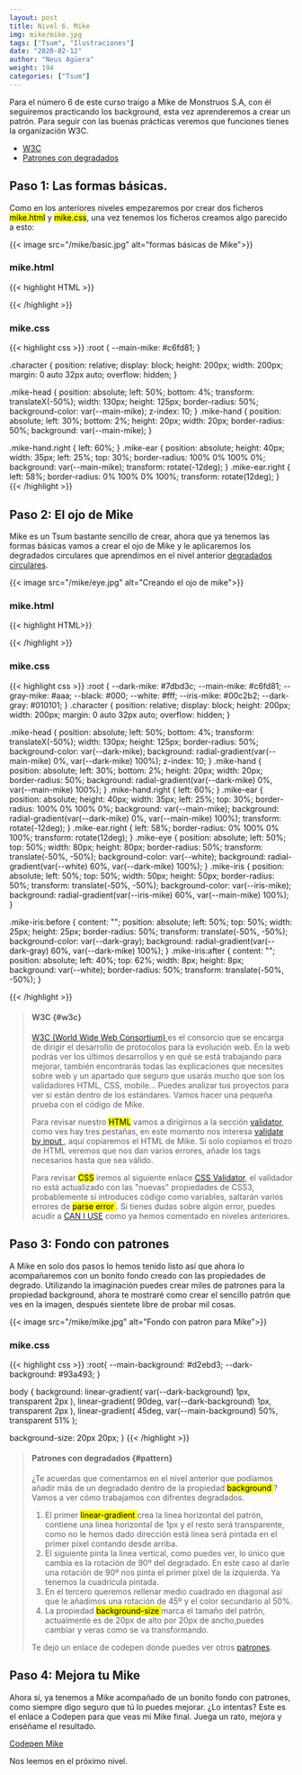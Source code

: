 ```yaml
---
layout: post
title: Nivel 6. Mike
img: mike/mike.jpg
tags: ["Tsum", "Ilustraciones"]
date: "2020-02-12"
author: "Neus Agüera"
weight: 194
categories: ["Tsum"]
---
```


Para el número 6 de este curso traigo a Mike de Monstruos S.A, con él seguiremos practicando los background, esta vez aprenderemos a crear un patrón. Para seguir con las buenas prácticas veremos que funciones tienes la organización W3C.

- <a href="#w3c">W3C</a>
- <a href="#pattern">Patrones con degradados </a>

## Paso 1: Las formas básicas.

Como en los anteriores niveles empezaremos por crear dos ficheros <mark>mike.html</mark> y <mark>mike.css</mark>, una vez tenemos los ficheros creamos algo parecido a esto:

{{< image src="/mike/basic.jpg" alt="formas básicas de Mike">}}

### mike.html
{{< highlight HTML >}}
<div class="character">
  <div class="mike-ear"></div>
  <div class="mike-ear right"></div>
  <div class="mike-hand"></div>
  <div class="mike-hand right"></div>
  <div class="mike-head"></div>
</div>
{{< /highlight >}}

### mike.css

{{< highlight css >}}
:root {
  --main-mike: #c6fd81;
}

.character {
  position: relative;
  display: block;
  height: 200px;
  width: 200px;
  margin: 0 auto 32px auto;
  overflow: hidden;
}

.mike-head {
  position: absolute;
  left: 50%;
  bottom: 4%;
  transform: translateX(-50%);
  width: 130px;
  height: 125px;
  border-radius: 50%;
  background-color: var(--main-mike);
  z-index: 10;
}
.mike-hand {
  position: absolute;
  left: 30%;
  bottom: 2%;
  height: 20px;
  width: 20px;
  border-radius: 50%;
  background: var(--main-mike);
}

.mike-hand.right {
  left: 60%;
}
.mike-ear {
  position: absolute;
  height: 40px;
  width: 35px;
  left: 25%;
  top: 30%;
  border-radius: 100% 0% 100% 0%;
  background: var(--main-mike);
  transform: rotate(-12deg);
}
.mike-ear.right {
  left: 58%;
  border-radius: 0% 100% 0% 100%;
  transform: rotate(12deg);
}
{{< /highlight >}}

## Paso 2: El ojo de Mike

Mike es un Tsum bastante sencillo de crear, ahora que ya tenemos las formas básicas vamos a crear el ojo de Mike y le aplicaremos los degradados circulares que aprendimos en el nivel anterior <a href="https://cssillustrations.com/posts/tsum/walle/#gradient"> degradados circulares</a>.

{{< image src="/mike/eye.jpg" alt="Creando el ojo de mike">}}

### mike.html
{{< highlight HTML>}}
<div class="character">
  <div class="mike-ear"></div>
  <div class="mike-ear right"></div>
  <div class="mike-hand"></div>
  <div class="mike-hand right"></div>
  <div class="mike-head">
    <div class="mike-eye">
      <div class="mike-iris"></div>
    </div>
  </div>
</div>
{{< /highlight >}}

### mike.css
{{< highlight css >}}
:root {
  --dark-mike: #7dbd3c;
  --main-mike: #c6fd81;
  --gray-mike: #aaa;
  --black: #000;
  --white: #fff;
  --iris-mike: #00c2b2;
  --dark-gray: #010101;
}
.character {
  position: relative;
  display: block;
  height: 200px;
  width: 200px;
  margin: 0 auto 32px auto;
  overflow: hidden;
}

.mike-head {
  position: absolute;
  left: 50%;
  bottom: 4%;
  transform: translateX(-50%);
  width: 130px;
  height: 125px;
  border-radius: 50%;
  background-color: var(--dark-mike);
  background: radial-gradient(var(--main-mike) 0%, var(--dark-mike) 100%);
  z-index: 10;
}
.mike-hand {
  position: absolute;
  left: 30%;
  bottom: 2%;
  height: 20px;
  width: 20px;
  border-radius: 50%;
  background: radial-gradient(var(--dark-mike) 0%, var(--main-mike) 100%);
}
.mike-hand.right {
  left: 60%;
}
.mike-ear {
  position: absolute;
  height: 40px;
  width: 35px;
  left: 25%;
  top: 30%;
  border-radius: 100% 0% 100% 0%;
  background: var(--main-mike);
  background: radial-gradient(var(--dark-mike) 0%, var(--main-mike) 100%);
  transform: rotate(-12deg);
}
.mike-ear.right {
  left: 58%;
  border-radius: 0% 100% 0% 100%;
  transform: rotate(12deg);
}
.mike-eye {
  position: absolute;
  left: 50%;
  top: 50%;
  width: 80px;
  height: 80px;
  border-radius: 50%;
  transform: translate(-50%, -50%);
  background-color: var(--white);
  background: radial-gradient(var(--white) 60%, var(--dark-mike) 100%);
}
.mike-iris {
  position: absolute;
  left: 50%;
  top: 50%;
  width: 50px;
  height: 50px;
  border-radius: 50%;
  transform: translate(-50%, -50%);
  background-color: var(--iris-mike);
  background: radial-gradient(var(--iris-mike) 60%, var(--main-mike) 100%);
}

.mike-iris:before {
  content: "";
  position: absolute;
  left: 50%;
  top: 50%;
  width: 25px;
  height: 25px;
  border-radius: 50%;
  transform: translate(-50%, -50%);
  background-color: var(--dark-gray);
  background: radial-gradient(var(--dark-gray) 60%, var(--dark-mike) 100%);
}
.mike-iris:after {
  content: "";
  position: absolute;
  left: 40%;
  top: 62%;
  width: 8px;
  height: 8px;
  background: var(--white);
  border-radius: 50%;
  transform: translate(-50%, -50%);
}

{{< /highlight >}}

>#### W3C {#w3c}
><a href="https://www.w3.org/" target="_blank"> W3C (World Wide Web Consortium) </a> es el consorcio que se encarga de dirigir el desarrollo de protocolos para la evolución web. En la web podrás ver los últimos desarrollos y en qué se está trabajando para mejorar, también encontrarás todas las explicaciones que necesites sobre web y un apartado que seguro que usarás mucho que son los validadores HTML, CSS, mobile... Puedes analizar tus proyectos para ver si están dentro de los estándares. Vamos hacer una pequeña prueba con el código de Mike. 
>
> Para revisar nuestro <mark>HTML</mark> vamos a dirigirnos a la sección <a href="https://validator.w3.org/" target="_blank">validator</a>, como ves hay tres pestañas, en este momento nos interesa <a href="https://validator.w3.org/#validate_by_input" target="_blank"> validate by input </a>, aquí copiaremos el HTML de Mike. Si solo copiamos el trozo de HTML veremos que nos dan varios errores, añade los tags necesarios hasta que sea válido.
>
>Para revisar <mark>CSS</mark> iremos al siguiente enlace <a href="http://jigsaw.w3.org/css-validator/#validate_by_input" target="_blank">CSS Validator</a>, el validador no está actualizado con las "nuevas" propiedades de CSS3, probablemente si introduces código como variables, saltarán varios errores de <mark> parse error </mark>. Si tienes dudas sobre algún error, puedes acudir a <a href="caniuse.com" target="_blank">CAN I USE</a> como ya hemos comentado en niveles anteriores. 
>
>

## Paso 3: Fondo con patrones

A Mike en solo dos pasos lo hemos tenido listo así que ahora lo acompañaremos con un bonito fondo creado con las propiedades de degrado. Utilizando la imaginación puedes crear miles de patrones para la propiedad background, ahora te mostraré como crear el sencillo patrón que ves en la imagen, después sientete libre de probar mil cosas. 

{{< image src="/mike/mike.jpg" alt="Fondo con patron para Mike">}}

### mike.css
{{< highlight css >}}
:root{
  --main-background: #d2ebd3;
  --dark-background: #93a493;
}

body {
  background:
    linear-gradient(
      var(--dark-background) 1px,
      transparent 2px
    ),
    linear-gradient( 90deg,
      var(--dark-background) 1px,
      transparent 2px
    ),
    linear-gradient(  45deg,
      var(--main-background) 50%,
      transparent 51%
    );
 
  background-size: 20px 20px;
}
{{< /highlight >}}

>#### Patrones con degradados {#pattern}
>¿Te acuerdas que comentamos en el nivel anterior que podíamos añadir más de un degradado dentro de la propiedad <mark> background </mark>? Vamos a ver cómo trabajamos con difrentes degradados. 
>
> 1. El primer <mark> linear-gradient </mark> crea la linea horizontal del patrón, contiene una linea horizontal de 1px y el resto será transparente, como no le hemos dado dirección está linea será pintada en el primer píxel contando desde arriba.
> 2. El siguiente pinta la linea vertical, como puedes ver, lo único que cambia es la rotación de 90º del degradado. En este caso al darle una rotación de 90º nos pinta el primer píxel de la izquierda. Ya tenemos la cuadrícula pintada.
> 3. En el tercero queremos rellenar medio cuadrado en diagonal así que le añadimos una rotación de 45º y el color secundario al 50%. 
> 4. La propiedad <mark> background-size </mark> marca el tamaño del patrón, actualmente es de 20px de alto por 20px de ancho,puedes cambiar y veras como se va transformando.
>
> Te dejo un enlace de codepen donde puedes ver otros <a href="https://codepen.io/collection/AEbwmv">patrones</a>. 

## Paso 4: Mejora tu Mike
Ahora sí, ya tenemos a Mike acompañado de un bonito fondo con patrones, como siempre digo seguro que tú lo puedes mejorar. ¿Lo intentas? Este es el enlace a Codepen para que veas mi Mike final. Juega un rato, mejora y enséñame el resultado.

<a href="https://codepen.io/neusaguera/pen/ExjjJgr" target="_blank"> Codepen Mike </a>

Nos leemos en el próximo nivel.